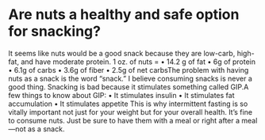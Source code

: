 # Are nuts a healthy and safe option for snacking?

It seems like nuts would be a good snack because they are low-carb, high-fat, and have moderate protein. 1 oz. of nuts = • 14.2 g of fat • 6g of protein • 6.1g of carbs • 3.6g of fiber • 2.5g of net carbsThe problem with having nuts as a snack is the word “snack.” I believe consuming snacks is never a good thing. Snacking is bad because it stimulates something called GIP.A few things to know about GIP: • It stimulates insulin • It stimulates fat accumulation • It stimulates appetite This is why intermittent fasting is so vitally important not just for your weight but for your overall health. It’s fine to consume nuts. Just be sure to have them with a meal or right after a meal—not as a snack.